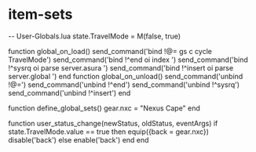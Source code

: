 # item-sets
-- User-Globals.lua
state.TravelMode = M(false, true)

function global_on_load()
      send_command('bind !@= gs c cycle TravelMode')
      send_command('bind !^end oi index <t>')
      send_command('bind !^sysrq oi parse server.asura <t>')
      send_command('bind !^insert oi parse server.global <t>')
  end
function global_on_unload()
      send_command('unbind !@=')
      send_command('unbind !^end')
      send_command('unbind !^sysrq')
      send_command('unbind !^insert')
  end
  
function define_global_sets()
      gear.nxc = "Nexus Cape"
  end

function user_status_change(newStatus, oldStatus, eventArgs)
      if state.TravelMode.value == true then
            equip({back = gear.nxc})
            disable('back')
         else
            enable('back')
      end
 end

